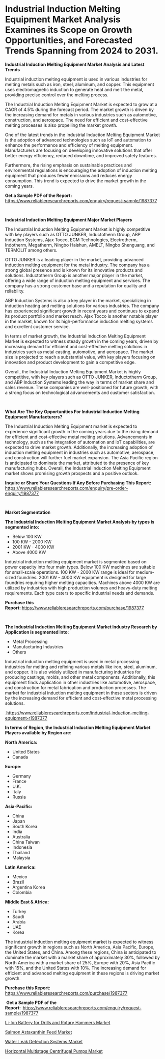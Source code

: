 <p><h1>Industrial Induction Melting Equipment Market Analysis Examines its Scope on Growth Opportunities, and Forecasted Trends Spanning from 2024 to 2031.</h1></p><p><strong>Industrial Induction Melting Equipment Market Analysis and Latest Trends</strong></p>
<p><p>Industrial induction melting equipment is used in various industries for melting metals such as iron, steel, aluminum, and copper. This equipment uses electromagnetic induction to generate heat and melt the metal, providing precise control over the melting process.</p><p>The Industrial Induction Melting Equipment Market is expected to grow at a CAGR of 4.5% during the forecast period. The market growth is driven by the increasing demand for metals in various industries such as automotive, construction, and aerospace. The need for efficient and cost-effective melting processes is also propelling the market growth.</p><p>One of the latest trends in the Industrial Induction Melting Equipment Market is the adoption of advanced technologies such as IoT and automation to enhance the performance and efficiency of melting equipment. Manufacturers are focusing on developing innovative solutions that offer better energy efficiency, reduced downtime, and improved safety features.</p><p>Furthermore, the rising emphasis on sustainable practices and environmental regulations is encouraging the adoption of induction melting equipment that produces fewer emissions and reduces energy consumption. This trend is expected to drive the market growth in the coming years.</p></p>
<p><strong>Get a Sample PDF of the Report:&nbsp;</strong> <a href="https://www.reliableresearchreports.com/enquiry/request-sample/1987377">https://www.reliableresearchreports.com/enquiry/request-sample/1987377</a></p>
<p>&nbsp;</p>
<p><strong>Industrial Induction Melting Equipment Major Market Players</strong></p>
<p><p>The Industrial Induction Melting Equipment Market is highly competitive with key players such as OTTO JUNKER, Inductotherm Group, ABP Induction Systems, Ajax Tocco, ECM Technologies, Electrotherm, Indotherm, Megatherm, Ningbo Haishun, AMELT, Ningbo Shenguang, and TERMOLIT among others. </p><p>OTTO JUNKER is a leading player in the market, providing advanced induction melting equipment for the metal industry. The company has a strong global presence and is known for its innovative products and solutions. Inductotherm Group is another major player in the market, offering a wide range of induction melting equipment and services. The company has a strong customer base and a reputation for quality and reliability.</p><p>ABP Induction Systems is also a key player in the market, specializing in induction heating and melting solutions for various industries. The company has experienced significant growth in recent years and continues to expand its product portfolio and market reach. Ajax Tocco is another notable player in the market, known for its high-performance induction melting systems and excellent customer service.</p><p>In terms of market growth, the Industrial Induction Melting Equipment Market is expected to witness steady growth in the coming years, driven by increasing demand for efficient and cost-effective melting solutions in industries such as metal casting, automotive, and aerospace. The market size is projected to reach a substantial value, with key players focusing on innovation and product development to gain a competitive edge.</p><p>Overall, the Industrial Induction Melting Equipment Market is highly competitive, with key players such as OTTO JUNKER, Inductotherm Group, and ABP Induction Systems leading the way in terms of market share and sales revenue. These companies are well-positioned for future growth, with a strong focus on technological advancements and customer satisfaction.</p></p>
<p>&nbsp;</p>
<p><strong>What Are The Key Opportunities For Industrial Induction Melting Equipment Manufacturers?</strong></p>
<p><p>The Industrial Induction Melting Equipment market is expected to experience significant growth in the coming years due to the rising demand for efficient and cost-effective metal melting solutions. Advancements in technology, such as the integration of automation and IoT capabilities, are expected to drive market growth. Additionally, the increasing adoption of induction melting equipment in industries such as automotive, aerospace, and construction will further fuel market expansion. The Asia Pacific region is anticipated to dominate the market, attributed to the presence of key manufacturing hubs. Overall, the Industrial Induction Melting Equipment market shows promising growth prospects and a positive outlook.</p></p>
<p><strong>Inquire or Share Your Questions If Any Before Purchasing This Report:</strong> <a href="https://www.reliableresearchreports.com/enquiry/pre-order-enquiry/1987377">https://www.reliableresearchreports.com/enquiry/pre-order-enquiry/1987377</a></p>
<p>&nbsp;</p>
<p><strong>Market Segmentation</strong></p>
<p><strong>The Industrial Induction Melting Equipment Market Analysis by types is segmented into:</strong></p>
<p><ul><li>Below 100 KW</li><li>100 KW - 2000 KW</li><li>2001 KW - 4000 KW</li><li>Above 4000 KW</li></ul></p>
<p><p>Industrial induction melting equipment market is segmented based on power capacity into four main types. Below 100 KW machines are suitable for small-scale operations. 100 KW - 2000 KW range is ideal for medium-sized foundries. 2001 KW - 4000 KW equipment is designed for large foundries requiring higher melting capacities. Machines above 4000 KW are utilized by industries with high production volumes and heavy-duty melting requirements. Each type caters to specific industrial needs and demands.</p></p>
<p><strong>Purchase this Report:&nbsp;</strong><a href="https://www.reliableresearchreports.com/purchase/1987377">https://www.reliableresearchreports.com/purchase/1987377</a></p>
<p>&nbsp;</p>
<p><strong>The Industrial Induction Melting Equipment Market Industry Research by Application is segmented into:</strong></p>
<p><ul><li>Metal Processing</li><li>Manufacturing Industries</li><li>Others</li></ul></p>
<p><p>Industrial induction melting equipment is used in metal processing industries for melting and refining various metals like iron, steel, aluminum, and copper. It is also widely utilized in manufacturing industries for producing castings, molds, and other metal components. Additionally, this equipment finds application in other industries like automotive, aerospace, and construction for metal fabrication and production processes. The market for industrial induction melting equipment in these sectors is driven by the increasing demand for efficient and cost-effective metal processing solutions.</p></p>
<p><a href="https://www.reliableresearchreports.com/industrial-induction-melting-equipment-r1987377">&nbsp;https://www.reliableresearchreports.com/industrial-induction-melting-equipment-r1987377</a></p>
<p><strong>In terms of Region, the Industrial Induction Melting Equipment Market Players available by Region are:</strong></p>
<p>
    <p> <strong> North America: </strong>
        <ul>
            <li>United States</li>
            <li>Canada</li>
        </ul>
        </p> 
    <p> <strong> Europe: </strong>
        <ul>
            <li>Germany</li>
            <li>France</li>
            <li>U.K.</li>
            <li>Italy</li>
            <li>Russia</li>
        </ul>
        </p> 
    <p> <strong> Asia-Pacific: </strong>
        <ul>
            <li>China</li>
            <li>Japan</li>
            <li>South Korea</li>
            <li>India</li>
            <li>Australia</li>
            <li>China Taiwan</li>
            <li>Indonesia</li>
            <li>Thailand</li>
            <li>Malaysia</li>
        </ul>
        </p> 
    <p> <strong> Latin America: </strong>
        <ul>
            <li>Mexico</li>
            <li>Brazil</li>
            <li>Argentina Korea</li>
            <li>Colombia</li>
        </ul>
        </p> 
    <p> <strong> Middle East & Africa: </strong>
        <ul>
            <li>Turkey</li>
            <li>Saudi</li>
            <li>Arabia</li>
            <li>UAE</li>
            <li>Korea</li>
        </ul>
    </p>
    </p>
<p><p>The industrial induction melting equipment market is expected to witness significant growth in regions such as North America, Asia Pacific, Europe, the United States, and China. Among these regions, China is anticipated to dominate the market with a market share of approximately 30%, followed by North America with a market share of 25%, Europe with 20%, Asia Pacific with 15%, and the United States with 10%. The increasing demand for efficient and advanced melting equipment in these regions is driving market growth.</p></p>
<p><strong>Purchase this Report: </strong><a href="https://www.reliableresearchreports.com/purchase/1987377">https://www.reliableresearchreports.com/purchase/1987377</a></p>
<p>&nbsp;<strong>Get a Sample PDF of the Report:&nbsp;&nbsp;</strong><a href="https://www.reliableresearchreports.com/enquiry/request-sample/1987377">https://www.reliableresearchreports.com/enquiry/request-sample/1987377</a></p>
<p><strong></strong></p>
<p><p><a href="https://www.linkedin.com/pulse/exploring-li-ion-battery-drills-rotary-hammers-market-dynamics-bwm7e">Li-Ion Battery for Drills and Rotary Hammers Market</a></p><p><a href="https://www.linkedin.com/pulse/salmon-astaxanthin-feed-market-global-regional-analysis-2024-tafje">Salmon Astaxanthin Feed Market</a></p><p><a href="https://github.com/arionmp/Market-Research-Report-List-4/blob/main/water-leak-detection-systems-market.md">Water Leak Detection Systems Market</a></p><p><a href="https://github.com/markusgodoy/Market-Research-Report-List-4/blob/main/horizontal-multistage-centrifugal-pumps-market.md">Horizontal Multistage Centrifugal Pumps Market</a></p></p>